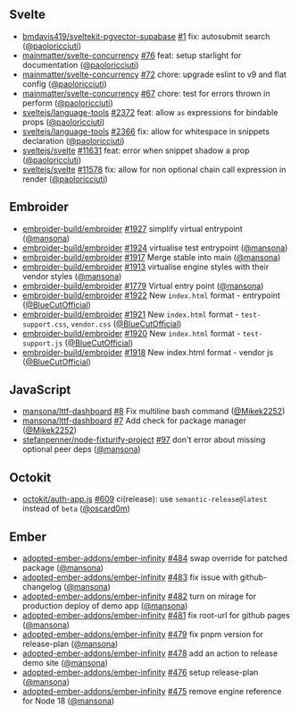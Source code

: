 ## Svelte

- [bmdavis419/sveltekit-pgvector-supabase]
  [#1](https://github.com/bmdavis419/sveltekit-pgvector-supabase/pull/1) fix:
  autosubmit search ([@paoloricciuti])
- [mainmatter/svelte-concurrency]
  [#76](https://github.com/mainmatter/svelte-concurrency/pull/76) feat: setup
  starlight for documentation ([@paoloricciuti])
- [mainmatter/svelte-concurrency]
  [#72](https://github.com/mainmatter/svelte-concurrency/pull/72) chore: upgrade
  eslint to v9 and flat config ([@paoloricciuti])
- [mainmatter/svelte-concurrency]
  [#67](https://github.com/mainmatter/svelte-concurrency/pull/67) chore: test
  for errors thrown in perform ([@paoloricciuti])
- [sveltejs/language-tools]
  [#2372](https://github.com/sveltejs/language-tools/pull/2372) feat: allow `as`
  expressions for bindable props ([@paoloricciuti])
- [sveltejs/language-tools]
  [#2366](https://github.com/sveltejs/language-tools/pull/2366) fix: allow for
  whitespace in snippets declaration ([@paoloricciuti])
- [sveltejs/svelte] [#11631](https://github.com/sveltejs/svelte/pull/11631)
  feat: error when snippet shadow a prop ([@paoloricciuti])
- [sveltejs/svelte] [#11578](https://github.com/sveltejs/svelte/pull/11578) fix:
  allow for non optional chain call expression in render ([@paoloricciuti])

## Embroider

- [embroider-build/embroider]
  [#1927](https://github.com/embroider-build/embroider/pull/1927) simplify
  virtual entrypoint ([@mansona])
- [embroider-build/embroider]
  [#1924](https://github.com/embroider-build/embroider/pull/1924) virtualise
  test entrypoint ([@mansona])
- [embroider-build/embroider]
  [#1917](https://github.com/embroider-build/embroider/pull/1917) Merge stable
  into main ([@mansona])
- [embroider-build/embroider]
  [#1913](https://github.com/embroider-build/embroider/pull/1913) virtualise
  engine styles with their vendor styles ([@mansona])
- [embroider-build/embroider]
  [#1779](https://github.com/embroider-build/embroider/pull/1779) Virtual entry
  point ([@mansona])
- [embroider-build/embroider]
  [#1922](https://github.com/embroider-build/embroider/pull/1922) New
  `index.html` format - entrypoint ([@BlueCutOfficial])
- [embroider-build/embroider]
  [#1921](https://github.com/embroider-build/embroider/pull/1921) New
  `index.html` format - `test-support.css`, `vendor.css` ([@BlueCutOfficial])
- [embroider-build/embroider]
  [#1920](https://github.com/embroider-build/embroider/pull/1920) New
  `index.html` format - `test-support.js` ([@BlueCutOfficial])
- [embroider-build/embroider]
  [#1918](https://github.com/embroider-build/embroider/pull/1918) New index.html
  format - vendor js ([@BlueCutOfficial])

## JavaScript

- [mansona/lttf-dashboard]
  [#8](https://github.com/mansona/lttf-dashboard/pull/8) Fix multiline bash
  command ([@Mikek2252])
- [mansona/lttf-dashboard]
  [#7](https://github.com/mansona/lttf-dashboard/pull/7) Add check for package
  manager ([@Mikek2252])
- [stefanpenner/node-fixturify-project]
  [#97](https://github.com/stefanpenner/node-fixturify-project/pull/97) don't
  error about missing optional peer deps ([@mansona])

## Octokit

- [octokit/auth-app.js] [#609](https://github.com/octokit/auth-app.js/pull/609)
  ci(release): use `semantic-release@latest` instead of `beta` ([@oscard0m])

## Ember

- [adopted-ember-addons/ember-infinity]
  [#484](https://github.com/adopted-ember-addons/ember-infinity/pull/484) swap
  override for patched package ([@mansona])
- [adopted-ember-addons/ember-infinity]
  [#483](https://github.com/adopted-ember-addons/ember-infinity/pull/483) fix
  issue with github-changelog ([@mansona])
- [adopted-ember-addons/ember-infinity]
  [#482](https://github.com/adopted-ember-addons/ember-infinity/pull/482) turn
  on mirage for production deploy of demo app ([@mansona])
- [adopted-ember-addons/ember-infinity]
  [#481](https://github.com/adopted-ember-addons/ember-infinity/pull/481) fix
  root-url for github pages ([@mansona])
- [adopted-ember-addons/ember-infinity]
  [#479](https://github.com/adopted-ember-addons/ember-infinity/pull/479) fix
  pnpm version for release-plan ([@mansona])
- [adopted-ember-addons/ember-infinity]
  [#478](https://github.com/adopted-ember-addons/ember-infinity/pull/478) add an
  action to release demo site ([@mansona])
- [adopted-ember-addons/ember-infinity]
  [#476](https://github.com/adopted-ember-addons/ember-infinity/pull/476) setup
  release-plan ([@mansona])
- [adopted-ember-addons/ember-infinity]
  [#475](https://github.com/adopted-ember-addons/ember-infinity/pull/475) remove
  engine reference for Node 18 ([@mansona])

[@BlueCutOfficial]: https://github.com/BlueCutOfficial
[@Mikek2252]: https://github.com/Mikek2252
[@mansona]: https://github.com/mansona
[@oscard0m]: https://github.com/oscard0m
[@paoloricciuti]: https://github.com/paoloricciuti
[adopted-ember-addons/ember-infinity]:
  https://github.com/adopted-ember-addons/ember-infinity
[bmdavis419/sveltekit-pgvector-supabase]:
  https://github.com/bmdavis419/sveltekit-pgvector-supabase
[embroider-build/embroider]: https://github.com/embroider-build/embroider
[mainmatter/svelte-concurrency]:
  https://github.com/mainmatter/svelte-concurrency
[mansona/lttf-dashboard]: https://github.com/mansona/lttf-dashboard
[octokit/auth-app.js]: https://github.com/octokit/auth-app.js
[stefanpenner/node-fixturify-project]:
  https://github.com/stefanpenner/node-fixturify-project
[sveltejs/language-tools]: https://github.com/sveltejs/language-tools
[sveltejs/svelte]: https://github.com/sveltejs/svelte
